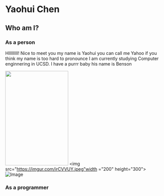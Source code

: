 # Yaohui Chen
## Who am I?
### As a person
HIIIIIIII! Nice to meet you my name is Yaohui you can call me Yahoo if you think my name is too hard to pronounce I am currently studying Computer enginnering in UCSD. I have a purrr baby his name is Benson 

<img src="https://imgur.com/Jy4Tmib.jpeg" width ="200" height="300"> <img src="https://imgur.com/irCVVUY.jpeg"width ="200" height="300"> 
![Image]("https://imgur.com/Jy4Tmib.jpeg")

### As a programmer